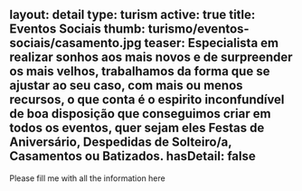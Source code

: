 layout: detail
type: turism
active: true
title: Eventos Sociais
thumb: turismo/eventos-sociais/casamento.jpg
teaser: Especialista em realizar sonhos aos mais novos e de surpreender os mais velhos, trabalhamos da forma que se ajustar ao seu caso, com mais ou menos recursos, o que conta é o espirito inconfundível de boa disposição que conseguimos criar em todos os eventos, quer sejam eles Festas de Aniversário, Despedidas de Solteiro/a, Casamentos ou Batizados.
hasDetail: false
---

Please fill me with all the information here

